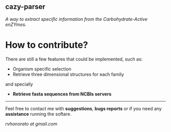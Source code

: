 ## cazy-parser
*A way to extract specific information from the Carbohydrate-Active enZYmes.*

# How to contribute?

There are still a few features that could be implemented, such as:

* Organism specific selection
* Retrieve three dimensional structures for each family

and specially

* **Retrieve fasta sequences from NCBIs servers**

___

Feel free to contact me with **suggestions**, **bugs reports** or if you need any **assistance** running the softare.

*rvhonorato at gmail.com*

